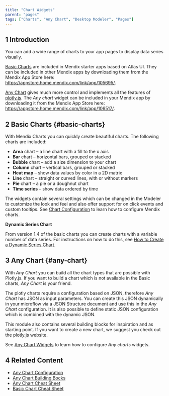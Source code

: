 ```yaml
---
title: "Chart Widgets"
parent: "pages"
tags: ["Charts", "Any Chart", "Desktop Modeler", "Pages"]
---
```


## 1 Introduction

You can add a wide range of charts to your app pages to display data series visually.

[Basic Charts](#basic-charts) are included in Mendix starter apps based on Atlas UI. They can be included in other Mendix apps by downloading them from the Mendix App Store here: https://appstore.home.mendix.com/link/app/105695/.

[Any Chart](#any-chart) gives much more control and implements all the features of [plotly.js](https://plot.ly/). The *Any chart* widget can be included in your Mendix app by downloading it from the Mendix App Store here: https://appstore.home.mendix.com/link/app/106517/.

## 2 Basic Charts {#basic-charts}

With Mendix Charts you can quickly create beautiful charts. The following charts are included:

* **Area** chart – a line chart with a fill to the x axis
* **Bar** chart – horizontal bars, grouped or stacked
* **Bubble** chart – add a size dimension to your chart
* **Column** chart – vertical bars, grouped or stacked
* **Heat map** – show data values by color in a 2D matrix
* **Line** chart – straight or curved lines, with or without markers
* **Pie** chart – a pie or a doughnut chart
* **Time series** – show data ordered by time

The widgets contain several settings which can be changed in the Modeler to customize the look and feel and also offer support for on click events and custom tooltips. See [Chart Configuration](charts-configuration) to learn how to configure Mendix charts.

**Dynamic Series Chart**

From version 1.4 of the basic charts you can create charts with a variable number of data series. For instructions on how to do this, see [How to Create a Dynamic Series Chart](/howto/extensibility/charts-dynamic-series).

## 3 Any Chart {#any-chart}

With *Any Chart* you can build all the chart types that are possible with Plotly.js. If you want to build a chart which is not available in the Basic charts, *Any Chart* is your friend.

The plotly charts require a configuration based on JSON, therefore *Any Chart* has JSON as input parameters. You can create this JSON dynamically in your microflow via a JSON Structure document and use this in the *Any Chart* configuration. It is also possible to define static JSON configuration which is combined with the dynamic JSON.

This module also contains several building blocks for inspiration and as starting point. If you want to create a new chart, we suggest you check out the plotly.js website.

See [Any Chart Widgets](charts-any-configuration) to learn how to configure *Any charts* widgets.

## 4 Related Content

* [Any Chart Configuration](charts-any-configuration)
* [Any Chart Building Bocks](charts-any-building-bocks)
* [Any Chart Cheat Sheet](charts-any-cheat-sheet)
* [Basic Chart Cheat Sheet](charts-advanced-cheat-sheet)
